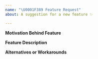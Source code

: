 ```yaml
---
name: "\U0001F389 Feature Request"
about: A suggestion for a new feature ✨

---
```


**Motivation Behind Feature**
<!-- Why should this feature be implemented? What problem does it solve? -->

**Feature Description**
<!-- Describe your feature request in detail -->
<!-- Please provide any code examples or screenshots of what this feature would look like -->
<!-- Are there any drawbacks? Will this break anything for existing users? -->

**Alternatives or Workarounds**
<!-- Describe alternatives or workarounds you are currently using -->
<!-- Are there ways to do this with existing actions and plugins? -->
